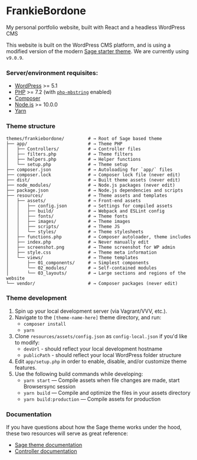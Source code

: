 # FrankieBordone

My personal portfolio website, built with React and a headless WordPress CMS

This website is built on the WordPress CMS platform, and is using a modified version of the modern [Sage starter theme](https://roots.io/sage/). We are currently using `v9.0.9`.

### Server/environment requisites:
* [WordPress](https://wordpress.org/) >= 5.1
* [PHP](https://secure.php.net/manual/en/install.php) >= 7.2 (with [`php-mbstring`](https://secure.php.net/manual/en/book.mbstring.php) enabled)
* [Composer](https://getcomposer.org/download/)
* [Node.js](http://nodejs.org/) >= 10.0.0
* [Yarn](https://yarnpkg.com/en/docs/install)

### Theme structure

```shell
themes/frankiebordone/         # → Root of Sage based theme
├── app/                       # → Theme PHP
│   ├── Controllers/           # → Controller files
│   ├── filters.php            # → Theme filters
│   ├── helpers.php            # → Helper functions
│   └── setup.php              # → Theme setup
├── composer.json              # → Autoloading for `app/` files
├── composer.lock              # → Composer lock file (never edit)
├── dist/                      # → Built theme assets (never edit)
├── node_modules/              # → Node.js packages (never edit)
├── package.json               # → Node.js dependencies and scripts
├── resources/                 # → Theme assets and templates
│   ├── assets/                # → Front-end assets
│   │   ├── config.json        # → Settings for compiled assets
│   │   ├── build/             # → Webpack and ESLint config
│   │   ├── fonts/             # → Theme fonts
│   │   ├── images/            # → Theme images
│   │   ├── scripts/           # → Theme JS
│   │   └── styles/            # → Theme stylesheets
│   ├── functions.php          # → Composer autoloader, theme includes
│   ├── index.php              # → Never manually edit
│   ├── screenshot.png         # → Theme screenshot for WP admin
│   ├── style.css              # → Theme meta information
│   └── views/                 # → Theme templates
│       ├── 01_components/     # → Simplest components
│       └── 02_modules/        # → Self-contained modules
│       └── 03_layouts/        # → Large sections and regions of the website
└── vendor/                    # → Composer packages (never edit)
```

### Theme development

1. Spin up your local development server (via Vagrant/VVV, etc.).
2. Navigate to the `[theme-name-here]` theme directory, and run:
    - `composer install`
    - `yarn`
3. Clone `resources/assets/config.json` as `config-local.json` if you'd like to modify:
    - `devUrl` - should reflect your local development hostname
    - `publicPath` - should reflect your local WordPress folder structure
4. Edit `app/setup.php` in order to enable, disable, and/or customize theme features.
5. Use the following build commands while developing:
    - `yarn start` — Compile assets when file changes are made, start Browsersync session
    - `yarn build` — Compile and optimize the files in your assets directory
    - `yarn build:production` — Compile assets for production

### Documentation

If you have questions about how the Sage theme works under the hood, these two resources will serve as great reference:
- [Sage theme documentation](https://roots.io/sage/docs/)
- [Controller documentation](https://github.com/soberwp/controller#usage)
